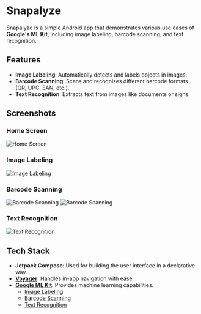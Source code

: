 # Snapalyze

Snapalyze is a simple Android app that demonstrates various use cases of **Google's ML Kit**, including image labeling, barcode scanning, and text recognition.

## Features

- **Image Labeling**: Automatically detects and labels objects in images.
- **Barcode Scanning**: Scans and recognizes different barcode formats (QR, UPC, EAN, etc.).
- **Text Recognition**: Extracts text from images like documents or signs.

## Screenshots

### Home Screen
![Home Screen](screenshots/home_screen.jpg)

### Image Labeling
![Image Labeling](screenshots/image_labeling.jpg)

### Barcode Scanning
![Barcode Scanning](screenshots/product_bar_code.jpg)
![Barcode Scanning](screenshots/double_qr_code.jpg)


### Text Recognition
![Text Recognition](screenshots/text_recognition.jpg)

## Tech Stack

- **Jetpack Compose**: Used for building the user interface in a declarative way.
- **[Voyager](https://voyager.adriel.cafe/)**: Handles in-app navigation with ease.
- **[Google ML Kit](https://developers.google.com/ml-kit)**: Provides machine learning capabilities.
    - [Image Labeling](https://developers.google.com/ml-kit/vision/image-labeling)
    - [Barcode Scanning](https://developers.google.com/ml-kit/vision/barcode-scanning)
    - [Text Recognition](https://developers.google.com/ml-kit/vision/text-recognition)



